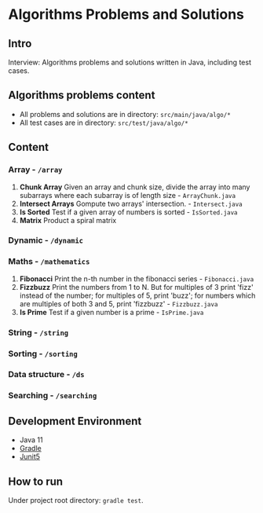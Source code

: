 # Algorithms Problems and Solutions

## Intro

Interview: Algorithms problems and solutions written in Java, including test cases.

## Algorithms problems content

- All problems and solutions are in directory: `src/main/java/algo/*`
- All test cases are in directory: `src/test/java/algo/*`

## Content

### Array - `/array`

1. **Chunk Array** Given an array and chunk size, divide the array into many subarrays where each subarray is of length size - `ArrayChunk.java`
2. **Intersect Arrays** Gompute two arrays' intersection. - `Intersect.java`
3. **Is Sorted** Test if a given array of numbers is sorted - `IsSorted.java`
4. **Matrix** Product a spiral matrix

### Dynamic - `/dynamic`

### Maths - `/mathematics`

1. **Fibonacci** Print the n-th number in the fibonacci series - `Fibonacci.java`
2. **Fizzbuzz** Print the numbers from 1 to N. But for multiples of 3 print 'fizz' instead of the number; for multiples of 5, print 'buzz'; for numbers which are multiples of both 3 and 5, print 'fizzbuzz' - `Fizzbuzz.java`
3. **Is Prime** Test if a given number is a prime - `IsPrime.java`

### String - `/string`

### Sorting - `/sorting`

### Data structure - `/ds`

### Searching - `/searching`

## Development Environment

- Java 11
- [Gradle](https://docs.gradle.org/current/userguide/installation.html)
- [Junit5](https://junit.org/junit5/docs/current/user-guide/#overview)

## How to run

Under project root directory: `gradle test`.
